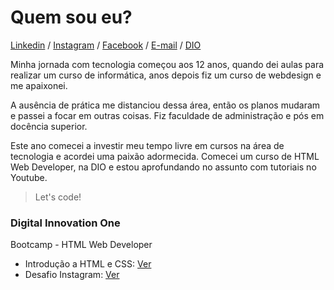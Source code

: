 # Quem sou eu?

[Linkedin](https://www.linkedin.com/in/andrea-dcsousa/) / [Instagram](https://www.instagram.com/pinklovesxtina/) / [Facebook](https://www.facebook.com/pinkLOVESxtina) / [E-mail](mailto:andrea.dcsousa@gmail.com) / [DIO](https://web.digitalinnovation.one/users/andrea_dcsousa?tab=achievements)

Minha jornada com tecnologia começou aos 12 anos, quando dei aulas para realizar um curso de informática, anos depois fiz um curso de webdesign e me apaixonei.  

A ausência de prática me distanciou dessa área, então os planos mudaram e passei a focar em outras coisas. Fiz faculdade de administração e pós em docência superior.  

Este ano comecei a investir meu tempo livre em cursos na área de tecnologia e acordei uma paixão adormecida. Comecei um curso de HTML Web Developer, na DIO e estou aprofundando no assunto com tutoriais no Youtube.  

> Let's code!

### Digital Innovation One

Bootcamp - HTML Web Developer  

- Introdução a HTML e CSS: [Ver](https://andreadcsousa.github.io/introducao_html_css/)
- Desafio Instagram: [Ver](https://andreadcsousa.github.io/desafio_instagram/)
